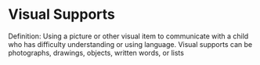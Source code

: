 # Visual Supports

Definition: Using a picture or other visual item to communicate with a child who has difficulty understanding or using language. Visual supports can be photographs, drawings, objects, written words, or lists